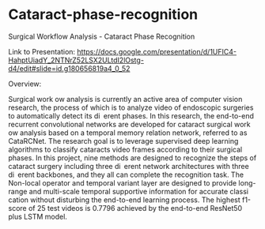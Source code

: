 # Cataract-phase-recognition
Surgical Workflow Analysis - Cataract Phase Recognition

Link to Presentation: https://docs.google.com/presentation/d/1UFIC4-HahptUiadY_2NTNrZ52LSX2ULtdI2lOstg-d4/edit#slide=id.g180656819a4_0_52

Overview:

Surgical work
ow analysis is currently an active area of computer vision research, the process of
which is to analyze video of endoscopic surgeries to automatically detect its di erent phases. In
this research, the end-to-end recurrent convolutional networks are developed for cataract surgical
work
ow analysis based on a temporal memory relation network, referred to as CataRCNet. The
research goal is to leverage supervised deep learning algorithms to classify cataracts video frames
according to their surgical phases. In this project, nine methods are designed to recognize the steps
of cataract surgery including three di erent network architectures with three di erent backbones,
and they all can complete the recognition task. The Non-local operator and temporal variant layer
are designed to provide long-range and multi-scale temporal supportive information for accurate
classi cation without disturbing the end-to-end learning process. The highest f1-score of 25 test
videos is 0.7796 achieved by the end-to-end ResNet50 plus LSTM model.
